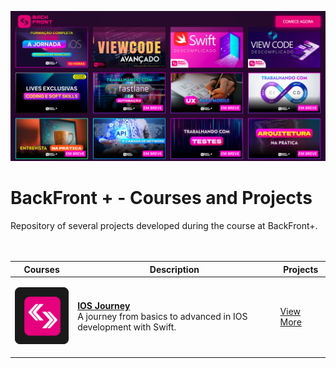 ![BackFront+](https://github.com/LeonardoCCipriano/courses/blob/main/backfront/img/PaginaBFPlus1.2.png)

# <b>BackFront + - Courses and Projects</b>
Repository of several projects developed during the course at BackFront+.
<br><br><br>

<table>
  <thead>
    <tr>
      <th>Courses</th>
      <th>Description</th>
      <th>Projects</th>
    </tr>
  </thead>

  <tbody>
    <tr>
      <td>
      
      
![BackFront+](https://github.com/LeonardoCCipriano/courses/blob/main/img/backfrontlogo.svg)
      </td>
      <td>
        <b>[IOS Journey](https://github.com/LeonardoCCipriano/courses/tree/main/backfront/IOSJourney)</b><br>
        A journey from basics to advanced in IOS development with Swift.
      </td>
      <td>
        [View More](https://github.com/LeonardoCCipriano/courses/tree/main/backfront/IOSJourney)<br>
      </td>
    </tr>
  </tebody>
</table>
